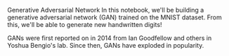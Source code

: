 Generative Adversarial Network
In this notebook, we'll be building a generative adversarial network (GAN) trained on the MNIST dataset. From this, we'll be able to generate new handwritten digits!

GANs were first reported on in 2014 from Ian Goodfellow and others in Yoshua Bengio's lab. Since then, GANs have exploded in popularity. 
